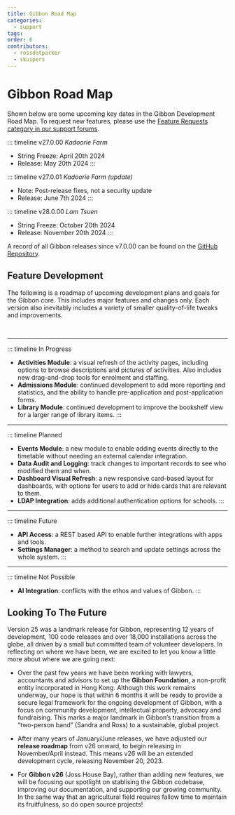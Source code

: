 ```yaml
---
title: Gibbon Road Map
categories:
  - support
tags: 
order: 6
contributors:
  - rossdotparker
  - skuipers
---
```

# Gibbon Road Map

Shown below are some upcoming key dates in the Gibbon Development Road Map. To request new features, please use the [Feature Requests category in our support forums](https://ask.gibbonedu.org/c/feature-requests/12).

::: timeline  v27.0.00 <em>Kadoorie Farm</em>
- String Freeze: April 20th 2024
- Release: May 20th 2024
:::

::: timeline  v27.0.01 <em>Kadoorie Farm (update)</em>
- Note: Post-release fixes, not a security update
- Release: June 7th 2024
:::

::: timeline v28.0.00 <em>Lam Tsuen</em>
- String Freeze: October 20th 2024
- Release: November 20th 2024
:::

A record of all Gibbon releases since v7.0.00 can be found on the [GitHub Repository](https://github.com/GibbonEdu/core/releases).

## Feature Development

The following is a roadmap of upcoming development plans and goals for the Gibbon core. This includes major features and changes only. Each version also inevitably includes a variety of smaller quality-of-life tweaks and improvements.

<br>

<hr class="timeline-indicator timeline-progress">

::: timeline In Progress
- **Activities Module**: a visual refresh of the activity pages, including options to browse descriptions and pictures of activities. Also includes new drag-and-drop tools for enrolment and staffing.
- **Admissions Module**: continued development to add more reporting and statistics, and the ability to handle pre-application and post-application forms.
- **Library Module**: continued development to improve the bookshelf view for a larger range of library items.
:::

<hr class="timeline-indicator timeline-planned">

::: timeline  Planned
- **Events Module**: a new module to enable adding events directly to the timetable without needing an external calendar integration.
- **Data Audit and Logging**: track changes to important records to see who modified them and when.
- **Dashboard Visual Refresh**: a new responsive card-based layout for dashboards, with options for users to add or hide cards that are relevant to them.
- **LDAP Integration**: adds additional authentication options for schools.
:::

<hr class="timeline-indicator timeline-consideration">

::: timeline Future
- **API Access**: a REST based API to enable further integrations with apps and tools.
- **Settings Manager**: a method to search and update settings across the whole system.
:::

<hr class="timeline-indicator timeline-not-possible">

::: timeline Not Possible
- **AI Integration**: conflicts with the ethos and values of Gibbon.
:::


## Looking To The Future

Version 25 was a landmark release for Gibbon, representing 12 years of development, 100 code releases and over 18,000 installations across the globe, all driven by a small but committed team of volunteer developers. In reflecting on where we have been, we are excited to let you know a little more about where we are going next:

- Over the past few years we have been working with lawyers, accountants and advisors to set up the **Gibbon Foundation**, a non-profit entity incorporated in Hong Kong. Although this work remains underway, our hope is that within 6 months it will be ready to provide a secure legal framework for the ongoing development of Gibbon, with a focus on community development, intellectual property, advocacy and fundraising. This marks a major landmark in Gibbon’s transition from a “two-person band” (Sandra and Ross) to a sustainable, global project.

- After many years of January/June releases, we have adjusted our **release roadmap** from v26 onward, to begin releasing in November/April instead. This means v26 will be an extended development cycle, releasing November 20, 2023.

- For **Gibbon v26** (Joss House Bay), rather than adding new features, we will be focusing our spotlight on stablising the Gibbon codebase, improving our documentation, and supporting our growing community. In the same way that an agricultural field requires fallow time to maintain its fruitfulness, so do open source projects!
